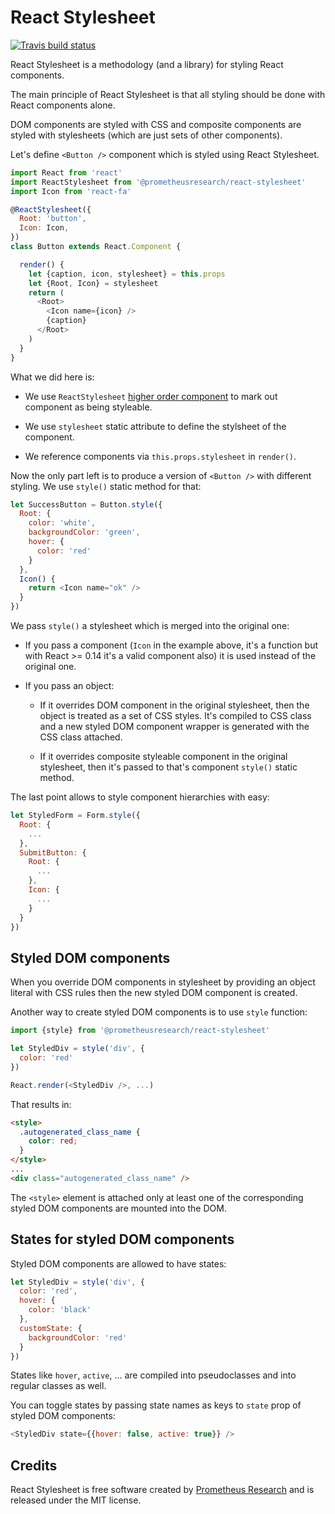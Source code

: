 React Stylesheet
================

[![Travis build status](https://img.shields.io/travis/prometheusresearch/react-stylesheet/master.svg)](https://travis-ci.org/prometheusresearch/react-stylesheet)

React Stylesheet is a methodology (and a library) for styling React components.

The main principle of React Stylesheet is that all styling should be done with
React components alone.

DOM components are styled with CSS and composite components are styled with
stylesheets (which are just sets of other components).

Let's define `<Button />` component which is styled using React Stylesheet.

```javascript
import React from 'react'
import ReactStylesheet from '@prometheusresearch/react-stylesheet'
import Icon from 'react-fa'

@ReactStylesheet({
  Root: 'button',
  Icon: Icon,
})
class Button extends React.Component {

  render() {
    let {caption, icon, stylesheet} = this.props
    let {Root, Icon} = stylesheet
    return (
      <Root>
        <Icon name={icon} />
        {caption}
      </Root>
    )
  }
}
```

What we did here is:

* We use `ReactStylesheet` [higher order component][] to mark out component as
  being styleable.

* We use `stylesheet` static attribute to define the stylsheet of the
  component.

* We reference components via `this.props.stylesheet` in `render()`.

Now the only part left is to produce a version of `<Button />` with different
styling. We use `style()` static method for that:

```javascript
let SuccessButton = Button.style({
  Root: {
    color: 'white',
    backgroundColor: 'green',
    hover: {
      color: 'red'
    }
  },
  Icon() {
    return <Icon name="ok" />
  }
})
```

We pass `style()` a stylesheet which is merged into the original one:

* If you pass a component (`Icon` in the example above, it's a function but with
  React >= 0.14 it's a valid component also) it is used instead of the original
  one.

* If you pass an object:

  * If it overrides DOM component in the original stylesheet, then the object is
    treated as a set of CSS styles.  It's compiled to CSS class and a new styled
    DOM component wrapper is generated with the CSS class attached.

  * If it overrides composite styleable component in the original stylesheet, then it's
    passed to that's component `style()` static method.

The last point allows to style component hierarchies with easy:

```javascript
let StyledForm = Form.style({
  Root: {
    ...
  },
  SubmitButton: {
    Root: {
      ...
    },
    Icon: {
      ...
    }
  }
})
```

## Styled DOM components

When you override DOM components in stylesheet by providing an object literal
with CSS rules then the new styled DOM component is created.

Another way to create styled DOM components is to use `style` function:

```javascript
import {style} from '@prometheusresearch/react-stylesheet'

let StyledDiv = style('div', {
  color: 'red'
})

React.render(<StyledDiv />, ...)
```

That results in:

```html
<style>
  .autogenerated_class_name {
    color: red;
  }
</style>
...
<div class="autogenerated_class_name" />
```

The `<style>` element is attached only at least one of the corresponding styled
DOM components are mounted into the DOM.

## States for styled DOM components

Styled DOM components are allowed to have states:

```javascript
let StyledDiv = style('div', {
  color: 'red',
  hover: {
    color: 'black'
  },
  customState: {
    backgroundColor: 'red'
  }
})
```

States like `hover`, `active`, ... are compiled into pseudoclasses and into
regular classes as well.

You can toggle states by passing state names as keys to `state` prop of styled
DOM components:

```javascript
<StyledDiv state={{hover: false, active: true}} />
```

## Credits

React Stylesheet is free software created by [Prometheus Research][] and is
released under the MIT license.

[Prometheus Research]: http://prometheusresearch.com
[higher order component]: https://gist.github.com/sebmarkbage/ef0bf1f338a7182b6775
[react-fa]: https://github.com/andreypopp/react-fa
